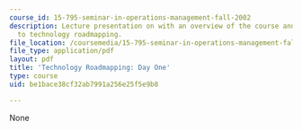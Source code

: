 ```yaml
---
course_id: 15-795-seminar-in-operations-management-fall-2002
description: Lecture presentation on with an overview of the course and introduction
  to technology roadmapping.
file_location: /coursemedia/15-795-seminar-in-operations-management-fall-2002/be1bace38cf32ab7991a256e25f5e9b8_trm15795classoverview.pdf
file_type: application/pdf
layout: pdf
title: 'Technology Roadmapping: Day One'
type: course
uid: be1bace38cf32ab7991a256e25f5e9b8

---
```

None
